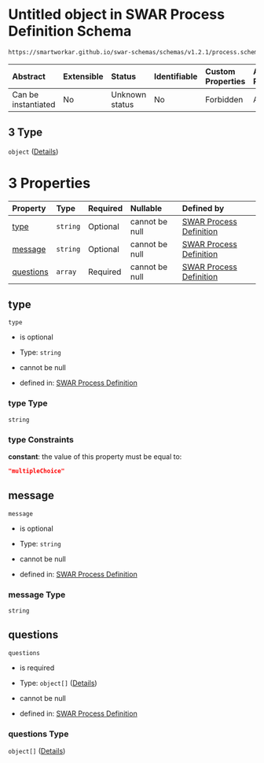 # Untitled object in SWAR Process Definition Schema

```txt
https://smartworkar.github.io/swar-schemas/schemas/v1.2.1/process.schema.json#/properties/activities/additionalProperties/properties/instructions/additionalProperties/properties/implementation/oneOf/3
```



| Abstract            | Extensible | Status         | Identifiable | Custom Properties | Additional Properties | Access Restrictions | Defined In                                                                 |
| :------------------ | :--------- | :------------- | :----------- | :---------------- | :-------------------- | :------------------ | :------------------------------------------------------------------------- |
| Can be instantiated | No         | Unknown status | No           | Forbidden         | Allowed               | none                | [process.schema.json\*](../out/process.schema.json "open original schema") |

## 3 Type

`object` ([Details](process-properties-activities-additionalproperties-properties-instructions-additionalproperties-properties-implementation-oneof-3.md))

# 3 Properties

| Property                | Type     | Required | Nullable       | Defined by                                                                                                                                                                                                                                                                                                                                                                                                           |
| :---------------------- | :------- | :------- | :------------- | :------------------------------------------------------------------------------------------------------------------------------------------------------------------------------------------------------------------------------------------------------------------------------------------------------------------------------------------------------------------------------------------------------------------- |
| [type](#type)           | `string` | Optional | cannot be null | [SWAR Process Definition](process-properties-activities-additionalproperties-properties-instructions-additionalproperties-properties-implementation-oneof-3-properties-type.md "https://smartworkar.github.io/swar-schemas/schemas/v1.2.1/process.schema.json#/properties/activities/additionalProperties/properties/instructions/additionalProperties/properties/implementation/oneOf/3/properties/type")           |
| [message](#message)     | `string` | Optional | cannot be null | [SWAR Process Definition](process-properties-activities-additionalproperties-properties-instructions-additionalproperties-properties-implementation-oneof-3-properties-message.md "https://smartworkar.github.io/swar-schemas/schemas/v1.2.1/process.schema.json#/properties/activities/additionalProperties/properties/instructions/additionalProperties/properties/implementation/oneOf/3/properties/message")     |
| [questions](#questions) | `array`  | Required | cannot be null | [SWAR Process Definition](process-properties-activities-additionalproperties-properties-instructions-additionalproperties-properties-implementation-oneof-3-properties-questions.md "https://smartworkar.github.io/swar-schemas/schemas/v1.2.1/process.schema.json#/properties/activities/additionalProperties/properties/instructions/additionalProperties/properties/implementation/oneOf/3/properties/questions") |

## type



`type`

* is optional

* Type: `string`

* cannot be null

* defined in: [SWAR Process Definition](process-properties-activities-additionalproperties-properties-instructions-additionalproperties-properties-implementation-oneof-3-properties-type.md "https://smartworkar.github.io/swar-schemas/schemas/v1.2.1/process.schema.json#/properties/activities/additionalProperties/properties/instructions/additionalProperties/properties/implementation/oneOf/3/properties/type")

### type Type

`string`

### type Constraints

**constant**: the value of this property must be equal to:

```json
"multipleChoice"
```

## message



`message`

* is optional

* Type: `string`

* cannot be null

* defined in: [SWAR Process Definition](process-properties-activities-additionalproperties-properties-instructions-additionalproperties-properties-implementation-oneof-3-properties-message.md "https://smartworkar.github.io/swar-schemas/schemas/v1.2.1/process.schema.json#/properties/activities/additionalProperties/properties/instructions/additionalProperties/properties/implementation/oneOf/3/properties/message")

### message Type

`string`

## questions



`questions`

* is required

* Type: `object[]` ([Details](process-properties-activities-additionalproperties-properties-instructions-additionalproperties-properties-implementation-oneof-3-properties-questions-items.md))

* cannot be null

* defined in: [SWAR Process Definition](process-properties-activities-additionalproperties-properties-instructions-additionalproperties-properties-implementation-oneof-3-properties-questions.md "https://smartworkar.github.io/swar-schemas/schemas/v1.2.1/process.schema.json#/properties/activities/additionalProperties/properties/instructions/additionalProperties/properties/implementation/oneOf/3/properties/questions")

### questions Type

`object[]` ([Details](process-properties-activities-additionalproperties-properties-instructions-additionalproperties-properties-implementation-oneof-3-properties-questions-items.md))
